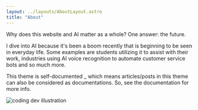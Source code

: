 ```yaml
---
layout: ../layouts/AboutLayout.astro
title: "About"
---
```


Why does this website and AI matter as a whole? One answer: the future.

I dive into AI because it's been a boom recently that is beginning to be seen in everyday life. Some examples are
students utilizing it to assist with their work, industries using AI voice recognition to automate customer service bots
and so much more.

This theme is self-documented \_ which means articles/posts in this theme can also be considered as documentations. So, see the documentation for more info.

<div>
  <img src="/assets/aboutaiimage.svg" class="sm:w-1/2 mx-auto" alt="coding dev illustration">
</div>